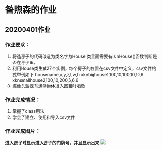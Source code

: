 # 昝煦森的作业
## 20200401作业
### 作业要求：
1. 将造房子的代码改造为类名字为House 类里面需要有isInHouse()函数判断是否在房子里。
2. 利用House类生成27个实例，每个房子的位置在csv文件中定义，csv文件格式举例如下 
housename,x,y,z,l,w,h
xknbighouse1,100,10,100,10,10,6
xknsmallhouse2,100,10,200,6,6,6
3. 摄像头监视有运动物体进入画面时唱歌
### 作业完成情况：
1. 掌握了class用法
2. 学会了建立、使用和导入csv文件
### 作业完成图片：
**进入房子时显示进入房子的门牌号，并且显示出来**
![](https://github.com/shiep18/EIS2020/blob/master/students/XuSen%20Zan/house_class/house.png)

